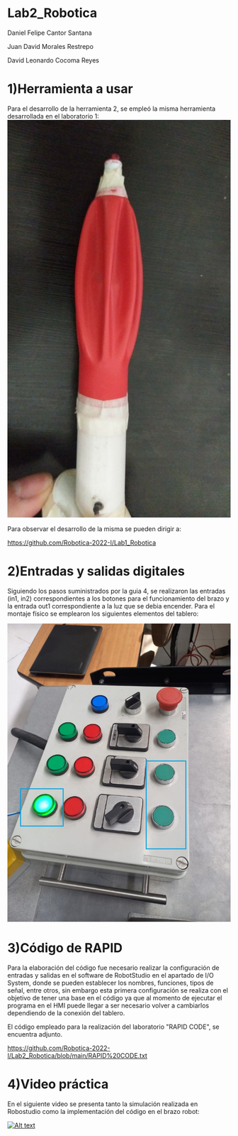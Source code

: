 # Lab2_Robotica

Daniel Felipe Cantor Santana

Juan David Morales Restrepo

David Leonardo Cocoma Reyes 



# 1)Herramienta a usar
Para el desarrollo de la herramienta 2, se empleó la misma herramienta desarrollada en el laboratorio 1:
![Imagen 1](https://github.com/Robotica-2022-I/Lab2_Robotica/blob/main/Bomba.jpg)

Para observar el desarrollo de la misma se pueden dirigir a:

https://github.com/Robotica-2022-I/Lab1_Robotica


# 2)Entradas y salidas digitales
Siguiendo los pasos suministrados por la guia 4, se realizaron las entradas (in1, in2) correspondientes a los botones para el funcionamiento del brazo y la entrada out1 correspondiente a la luz que se debia encender. Para el montaje físico se emplearon los siguientes elementos del tablero:

![Imagen 2](https://github.com/Robotica-2022-I/Lab2_Robotica/blob/main/Panel_de_control.jpg)

# 3)Código de RAPID
Para la elaboración del código fue necesario realizar la configuración de entradas y salidas en el software de RobotStudio en el apartado de I/O System, donde se pueden establecer los nombres, funciones, tipos de señal, entre otros, sin embargo esta primera configuración se realiza con el objetivo de tener una base en el código ya que al momento de ejecutar el programa en el HMI puede llegar a ser necesario volver a cambiarlos dependiendo de la conexión del tablero.

El código empleado para la realización del laboratorio "RAPID CODE", se encuentra adjunto.

https://github.com/Robotica-2022-I/Lab2_Robotica/blob/main/RAPID%20CODE.txt

# 4)Video práctica
En el siguiente video se presenta tanto la simulación realizada en Robostudio como la implementación del código en el brazo robot: 

[![Alt text](https://img.youtube.com/vi/YbTLwwgagL8/0.jpg)](https://www.youtube.com/watch?v=YbTLwwgagL8)


